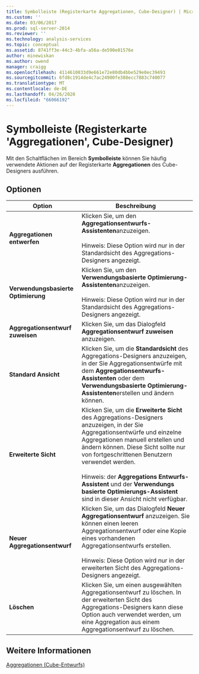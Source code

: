 ```yaml
---
title: Symbolleiste (Registerkarte Aggregationen, Cube-Designer) | Microsoft-Dokumentation
ms.custom: ''
ms.date: 03/06/2017
ms.prod: sql-server-2014
ms.reviewer: ''
ms.technology: analysis-services
ms.topic: conceptual
ms.assetid: 8741ff3e-44c3-4bfa-a56a-de590e01576e
author: minewiskan
ms.author: owend
manager: craigg
ms.openlocfilehash: 4114610833d9e661e72e80db4bbe529e0ec39493
ms.sourcegitcommit: 6fd8c1914de4c7ac24900fe388ecc7883c740077
ms.translationtype: MT
ms.contentlocale: de-DE
ms.lasthandoff: 04/26/2020
ms.locfileid: "66066192"
---
```

# <a name="toolbar-aggregations-tab-cube-designer"></a>Symbolleiste (Registerkarte 'Aggregationen', Cube-Designer)
  Mit den Schaltflächen im Bereich **Symbolleiste** können Sie häufig verwendete Aktionen auf der Registerkarte **Aggregationen** des Cube-Designers ausführen.  
  
## <a name="options"></a>Optionen  
  
|Option|Beschreibung|  
|------------|-----------------|  
|**Aggregationen entwerfen**|Klicken Sie, um den **Aggregationsentwurfs-Assistenten**anzuzeigen.<br /><br /> Hinweis: Diese Option wird nur in der Standardsicht des Aggregations-Designers angezeigt.|  
|**Verwendungsbasierte Optimierung**|Klicken Sie, um den **Verwendungsbasierte Optimierung-Assistenten**anzuzeigen.<br /><br /> Hinweis: Diese Option wird nur in der Standardsicht des Aggregations-Designers angezeigt.|  
|**Aggregationsentwurf zuweisen**|Klicken Sie, um das Dialogfeld **Aggregationsentwurf zuweisen** anzuzeigen.|  
|**Standard Ansicht**|Klicken Sie, um die **Standardsicht** des Aggregations-Designers anzuzeigen, in der Sie Aggregationsentwürfe mit dem **Aggregationsentwurfs-Assistenten** oder dem **Verwendungsbasierte Optimierung-Assistenten**erstellen und ändern können.|  
|**Erweiterte Sicht**|Klicken Sie, um die **Erweiterte Sicht** des Aggregations-Designers anzuzeigen, in der Sie Aggregationsentwürfe und einzelne Aggregationen manuell erstellen und ändern können. Diese Sicht sollte nur von fortgeschrittenen Benutzern verwendet werden.<br /><br /> Hinweis: der **Aggregations Entwurfs-Assistent** und der **Verwendungs basierte Optimierungs-Assistent** sind in dieser Ansicht nicht verfügbar.|  
|**Neuer Aggregationsentwurf**|Klicken Sie, um das Dialogfeld **Neuer Aggregationsentwurf** anzuzeigen. Sie können einen leeren Aggregationsentwurf oder eine Kopie eines vorhandenen Aggregationsentwurfs erstellen.<br /><br /> Hinweis: Diese Option wird nur in der erweiterten Sicht des Aggregations-Designers angezeigt.|  
|**Löschen**|Klicken Sie, um einen ausgewählten Aggregationsentwurf zu löschen.  In der erweiterten Sicht des Aggregations-Designers kann diese Option auch verwendet werden, um eine Aggregation aus einem Aggregationsentwurf zu löschen.|  
  
## <a name="see-also"></a>Weitere Informationen  
 [Aggregationen &#40;Cube-Entwurfs&#41;](aggregations-cube-design.md)  
  
  
